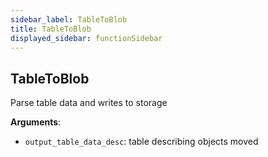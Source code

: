 ```yaml
---
sidebar_label: TableToBlob
title: TableToBlob
displayed_sidebar: functionSidebar
---
```


## TableToBlob

Parse table data and writes to storage

**Arguments**:

- `output_table_data_desc`: table describing objects moved

